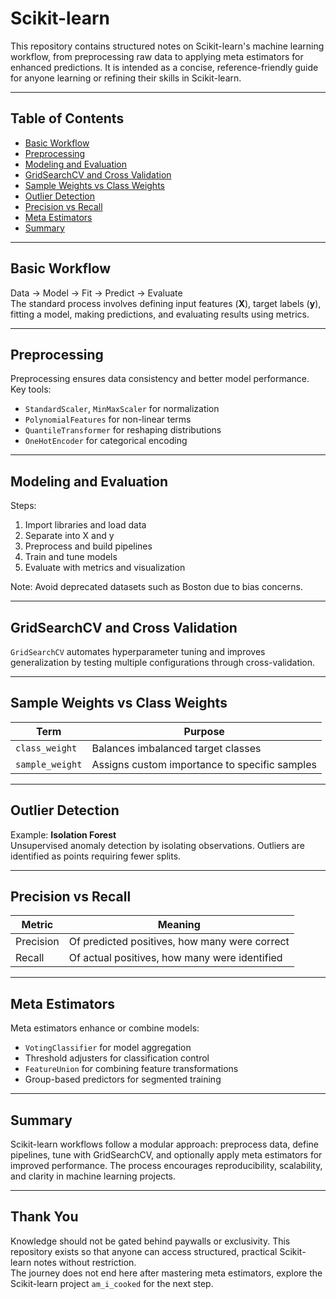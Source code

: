 # Scikit-learn

This repository contains structured notes on Scikit-learn's machine learning workflow, from preprocessing raw data to applying meta estimators for enhanced predictions. It is intended as a concise, reference-friendly guide for anyone learning or refining their skills in Scikit-learn.

---

## Table of Contents
- [Basic Workflow](#basic-workflow)
- [Preprocessing](#preprocessing)
- [Modeling and Evaluation](#modeling-and-evaluation)
- [GridSearchCV and Cross Validation](#gridsearchcv-and-cross-validation)
- [Sample Weights vs Class Weights](#sample-weights-vs-class-weights)
- [Outlier Detection](#outlier-detection)
- [Precision vs Recall](#precision-vs-recall)
- [Meta Estimators](#meta-estimators)
- [Summary](#summary)

---

## Basic Workflow
Data → Model → Fit → Predict → Evaluate  
The standard process involves defining input features (**X**), target labels (**y**), fitting a model, making predictions, and evaluating results using metrics.

---

## Preprocessing
Preprocessing ensures data consistency and better model performance.  
Key tools:
- `StandardScaler`, `MinMaxScaler` for normalization
- `PolynomialFeatures` for non-linear terms
- `QuantileTransformer` for reshaping distributions
- `OneHotEncoder` for categorical encoding

---

## Modeling and Evaluation
Steps:
1. Import libraries and load data
2. Separate into X and y
3. Preprocess and build pipelines
4. Train and tune models
5. Evaluate with metrics and visualization

Note: Avoid deprecated datasets such as Boston due to bias concerns.

---

## GridSearchCV and Cross Validation
`GridSearchCV` automates hyperparameter tuning and improves generalization by testing multiple configurations through cross-validation.

---

## Sample Weights vs Class Weights
| Term            | Purpose                                                   |
|-----------------|-----------------------------------------------------------|
| `class_weight`  | Balances imbalanced target classes                        |
| `sample_weight` | Assigns custom importance to specific samples             |

---

## Outlier Detection
Example: **Isolation Forest**  
Unsupervised anomaly detection by isolating observations. Outliers are identified as points requiring fewer splits.

---

## Precision vs Recall
| Metric     | Meaning                                           |
|------------|---------------------------------------------------|
| Precision  | Of predicted positives, how many were correct     |
| Recall     | Of actual positives, how many were identified     |

---

## Meta Estimators
Meta estimators enhance or combine models:
- `VotingClassifier` for model aggregation
- Threshold adjusters for classification control
- `FeatureUnion` for combining feature transformations
- Group-based predictors for segmented training

---

## Summary
Scikit-learn workflows follow a modular approach: preprocess data, define pipelines, tune with GridSearchCV, and optionally apply meta estimators for improved performance. The process encourages reproducibility, scalability, and clarity in machine learning projects.

---

## Thank You
Knowledge should not be gated behind paywalls or exclusivity. This repository exists so that anyone can access structured, practical Scikit-learn notes without restriction.  
The journey does not end here after mastering meta estimators, explore the Scikit-learn project `am_i_cooked` for the next step.

